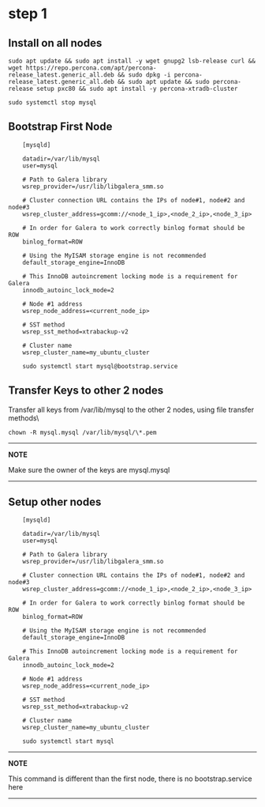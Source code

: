 # step 1

## Install on all nodes

```
sudo apt update && sudo apt install -y wget gnupg2 lsb-release curl && wget https://repo.percona.com/apt/percona-release_latest.generic_all.deb && sudo dpkg -i percona-release_latest.generic_all.deb && sudo apt update && sudo percona-release setup pxc80 && sudo apt install -y percona-xtradb-cluster
```

```
sudo systemctl stop mysql
```

## Bootstrap First Node

```
    [mysqld]

    datadir=/var/lib/mysql
    user=mysql

    # Path to Galera library
    wsrep_provider=/usr/lib/libgalera_smm.so

    # Cluster connection URL contains the IPs of node#1, node#2 and node#3
    wsrep_cluster_address=gcomm://<node_1_ip>,<node_2_ip>,<node_3_ip>

    # In order for Galera to work correctly binlog format should be ROW
    binlog_format=ROW

    # Using the MyISAM storage engine is not recommended
    default_storage_engine=InnoDB

    # This InnoDB autoincrement locking mode is a requirement for Galera
    innodb_autoinc_lock_mode=2

    # Node #1 address
    wsrep_node_address=<current_node_ip>

    # SST method
    wsrep_sst_method=xtrabackup-v2

    # Cluster name
    wsrep_cluster_name=my_ubuntu_cluster
```

```
    sudo systemctl start mysql@bootstrap.service
```

## Transfer Keys to other 2 nodes

Transfer all keys from /var/lib/mysql to the other 2 nodes, using file transfer methods\

```
chown -R mysql.mysql /var/lib/mysql/\*.pem
```

---

**NOTE**

Make sure the owner of the keys are mysql.mysql

---

## Setup other nodes

```
    [mysqld]

    datadir=/var/lib/mysql
    user=mysql

    # Path to Galera library
    wsrep_provider=/usr/lib/libgalera_smm.so

    # Cluster connection URL contains the IPs of node#1, node#2 and node#3
    wsrep_cluster_address=gcomm://<node_1_ip>,<node_2_ip>,<node_3_ip>

    # In order for Galera to work correctly binlog format should be ROW
    binlog_format=ROW

    # Using the MyISAM storage engine is not recommended
    default_storage_engine=InnoDB

    # This InnoDB autoincrement locking mode is a requirement for Galera
    innodb_autoinc_lock_mode=2

    # Node #1 address
    wsrep_node_address=<current_node_ip>

    # SST method
    wsrep_sst_method=xtrabackup-v2

    # Cluster name
    wsrep_cluster_name=my_ubuntu_cluster
```

```
    sudo systemctl start mysql
```

---

**NOTE**

This command is different than the first node, there is no bootstrap.service here

---
